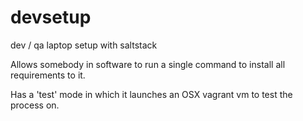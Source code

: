 devsetup
========

dev / qa laptop setup with saltstack

Allows somebody in software to run a single command to install all requirements to it.

Has a 'test' mode in which it launches an OSX vagrant vm to test the process on.


